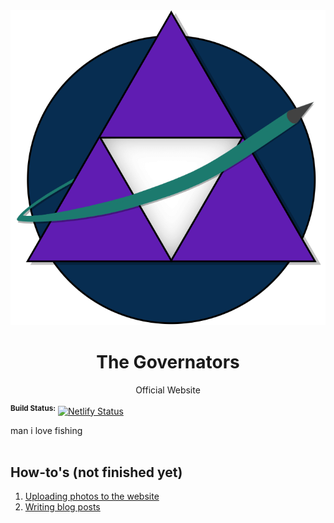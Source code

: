 <div align="center">
  <img src="https://github.com/Governators3361/website/blob/main/src/assets/images/logo.png">
  <h1>The Governators</h1>
  <p>Official Website</p>
</div>

<b><sup>Build Status:</sup></b>
[![Netlify Status](https://api.netlify.com/api/v1/badges/dad463e0-d0df-47e9-9038-e83bdfd15eea/deploy-status)](https://app.netlify.com/sites/quique/deploys)

man i love fishing
<br><br>

## How-to's (not finished yet)
1. [Uploading photos to the website](#)
2. [Writing blog posts](#)
